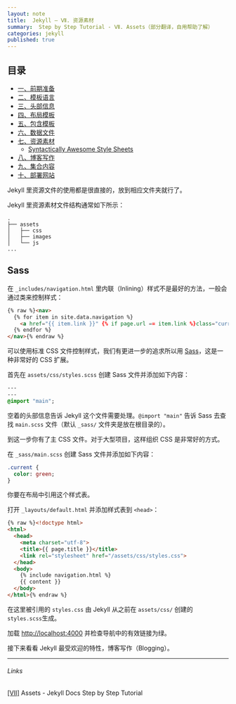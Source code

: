 ```yaml
---
layout: note
title:  Jekyll — Ⅶ. 资源素材
summary:  Step by Step Tutorial - Ⅶ. Assets（部分翻译，自用帮助了解）
categories: jekyll
published: true
---
```


## 目录

- [一、前期准备 ](./01st-setup.html)
- [二、模板语言 ](./02nd-Liquid.html)
- [三、头部信息 ](./03rd-Front-Matter.html)
- [四、布局模板 ](./04th-Layouts.html)
- [五、包含模板 ](./05th-Includes.html)
- [六、数据文件 ](./06th-Data-Files.html)
- [七、资源素材 ](./07th-Assets.html)
	- [Syntactically Awesome Style Sheets](#sass)
- [八、博客写作 ](./08th-Blogging.html)
- [九、集合内容 ](./09th-Collections.html)
- [十、部署网站 ](./10th-Deployment.html)

Jekyll 里资源文件的使用都是很直接的，放到相应文件夹就行了。

Jekyll 里资源素材文件结构通常如下所示：
```
.
├── assets
│   ├── css
│   ├── images
│   └── js
...
```

## Sass
在 `_includes/navigation.html` 里内联（Inlining）样式不是最好的方法，一般会通过类来控制样式：
```html
{% raw %}<nav>
  {% for item in site.data.navigation %}
    <a href="{{ item.link }}" {% if page.url == item.link %}class="current"{% endif %}>{{ item.name }}</a>
  {% endfor %}
</nav>{% endraw %}
```

可以使用标准 CSS 文件控制样式，我们有更进一步的追求所以用  [Sass](https://sass-lang.com/)，这是一种非常好的 CSS 扩展。

首先在 `assets/css/styles.scss` 创建 Sass 文件并添加如下内容：
```sass
---
---
@import "main";
```

空着的头部信息告诉 Jekyll 这个文件需要处理。`@import "main"` 告诉 Sass 去查找 `main.scss` 文件（默认 `_sass/` 文件夹是放在根目录的）。

到这一步你有了主 CSS 文件。对于大型项目，这样组织 CSS 是非常好的方式。

在 `_sass/main.scss` 创建 Sass 文件并添加如下内容：
```sass
.current {
  color: green;
}
```

你要在布局中引用这个样式表。

打开 `_layouts/default.html` 并添加样式表到 `<head>`：
```html
{% raw %}<!doctype html>
<html>
  <head>
    <meta charset="utf-8">
    <title>{{ page.title }}</title>
    <link rel="stylesheet" href="/assets/css/styles.css">
  </head>
  <body>
    {% include navigation.html %}
    {{ content }}
  </body>
</html>{% endraw %}
```

在这里被引用的 `styles.css` 由 Jekyll 从之前在 `assets/css/` 创建的 `styles.scss`生成。

加载 [http://localhost:4000](http://localhost:4000/) 并检查导航中的有效链接为绿。

接下来看看 Jekyll 最受欢迎的特性，博客写作（Blogging）。

---
###### Links
[[Ⅶ]](https://jekyllrb.com/docs/step-by-step/07-assets/) Assets - Jekyll Docs Step by Step Tutorial

